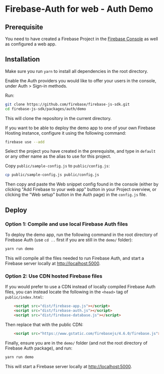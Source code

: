 # Firebase-Auth for web - Auth Demo

## Prerequisite

You need to have created a Firebase Project in the
[Firebase Console](https://firebase.google.com/console/) as well as configured a web app.

## Installation
Make sure you run `yarn` to install all dependencies in the root directory.

Enable the Auth providers you would like to offer your users in the console, under
Auth > Sign-in methods.

Run:

```bash
git clone https://github.com/firebase/firebase-js-sdk.git
cd firebase-js-sdk/packages/auth/demo
```

This will clone the repository in the current directory.

If you want to be able to deploy the demo app to one of your own Firebase Hosting instance,
configure it using the following command:

```bash
firebase use --add
```

Select the project you have created in the prerequisite, and type in `default` or
any other name as the alias to use for this project.

Copy `public/sample-config.js` to `public/config.js`:

```bash
cp public/sample-config.js public/config.js
```

Then copy and paste the Web snippet config found in the console (either by clicking "Add Firebase to
your web app" button in your Project overview, or clicking the "Web setup" button in the Auth page)
in the `config.js` file.

## Deploy

### Option 1: Compile and use local Firebase Auth files

To deploy the demo app, run the following command in the root directory of Firebase Auth (use `cd ..`
first if you are still in the `demo/` folder):

```bash
yarn run demo
```

This will compile all the files needed to run Firebase Auth, and start a Firebase server locally at
[http://localhost:5000](http://localhost:5000).

### Option 2: Use CDN hosted Firebase files

If you would prefer to use a CDN instead of locally compiled Firebase Auth files, you can instead
locate the following in the `<head>` tag of `public/index.html`:

```html
    <script src="dist/firebase-app.js"></script>
    <script src="dist/firebase-auth.js"></script>
    <script src="dist/firebase-database.js"></script>
```

Then replace that with the public CDN:

```html
    <script src="https://www.gstatic.com/firebasejs/4.6.0/firebase.js"></script>
```

Finally, ensure you are in the `demo/` folder (and not the root directory of Firebase Auth package),
and run:

```bash
yarn run demo
```

This will start a Firebase server locally at [http://localhost:5000](http://localhost:5000).
